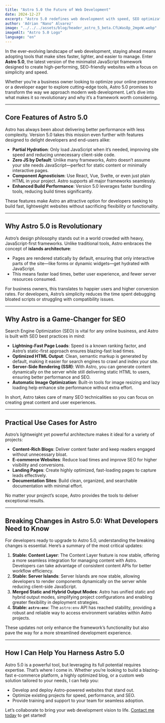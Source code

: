 ```yaml
---
title: "Astro 5.0 the Future of Web Development"
date: 2024-12-27
excerpt: "Astro 5.0 redefines web development with speed, SEO optimization, and a minimalist design. Discover why it’s the future for developers and businesses alike."
author: 'Adrian "Nano" Alvarez'
image: "../../../assets/blog/header_astro_5_beta.CfLWas8p_2mgeW.webp"
imageAlt: "Astro 5.0 Logo"
language: "en"
---
```


In the ever-evolving landscape of web development, staying ahead means adopting tools that make sites faster, lighter, and easier to manage. Enter **Astro 5.0**, the latest version of the minimalist JavaScript framework designed to create high-performing, SEO-friendly websites with a focus on simplicity and speed.

Whether you’re a business owner looking to optimize your online presence or a developer eager to explore cutting-edge tools, Astro 5.0 promises to transform the way we approach modern web development. Let’s dive into what makes it so revolutionary and why it’s a framework worth considering.

---

## Core Features of Astro 5.0

Astro has always been about delivering better performance with less complexity. Version 5.0 takes this mission even further with features designed to delight developers and end-users alike:

- **Partial Hydration**: Only load JavaScript when it’s needed, improving site speed and reducing unnecessary client-side code.
- **Zero JS by Default**: Unlike many frameworks, Astro doesn’t assume your site needs JavaScript—perfect for static content or minimally interactive pages.
- **Component Agnosticism**: Use React, Vue, Svelte, or even just plain HTML in your project. Astro supports all major frameworks seamlessly.
- **Enhanced Build Performance**: Version 5.0 leverages faster bundling tools, reducing build times significantly.

These features make Astro an attractive option for developers seeking to build fast, lightweight websites without sacrificing flexibility or functionality.

---

## Why Astro 5.0 is Revolutionary

Astro’s design philosophy stands out in a world crowded with heavy, JavaScript-first frameworks. Unlike traditional tools, Astro embraces the concept of **islands architecture**:

- Pages are rendered statically by default, ensuring that only interactive parts of the site—like forms or dynamic widgets—get hydrated with JavaScript.
- This means faster load times, better user experience, and fewer server resources consumed.

For business owners, this translates to happier users and higher conversion rates. For developers, Astro’s simplicity reduces the time spent debugging bloated scripts or struggling with compatibility issues.

---

## Why Astro is a Game-Changer for SEO

Search Engine Optimization (SEO) is vital for any online business, and Astro is built with SEO best practices in mind:

- **Lightning-Fast Page Loads**: Speed is a known ranking factor, and Astro’s static-first approach ensures blazing-fast load times.
- **Optimized HTML Output**: Clean, semantic markup is generated by default, making it easier for search engines to crawl and index your site.
- **Server-Side Rendering (SSR)**: With Astro, you can generate content dynamically on the server while still delivering static HTML to users, ensuring better performance and SEO.
- **Automatic Image Optimization**: Built-in tools for image resizing and lazy loading help enhance site performance without extra effort.

In short, Astro takes care of many SEO technicalities so you can focus on creating great content and user experiences.

---

## Practical Use Cases for Astro

Astro’s lightweight yet powerful architecture makes it ideal for a variety of projects:

- **Content-Rich Blogs**: Deliver content faster and keep readers engaged without unnecessary bloat.
- **E-commerce Websites**: Reduce load times and improve SEO for higher visibility and conversions.
- **Landing Pages**: Create highly optimized, fast-loading pages to capture leads effectively.
- **Documentation Sites**: Build clean, organized, and searchable documentation with minimal effort.

No matter your project’s scope, Astro provides the tools to deliver exceptional results.

---

## Breaking Changes in Astro 5.0: What Developers Need to Know

For developers ready to upgrade to Astro 5.0, understanding the breaking changes is essential. Here’s a summary of the most critical updates:

1. **Stable: Content Layer**: The Content Layer feature is now stable, offering a more seamless integration for managing content with Astro. Developers can take advantage of consistent content APIs for better workflow efficiency.
2. **Stable: Server Islands**: Server Islands are now stable, allowing developers to render components dynamically on the server while reducing client-side JavaScript.
3. **Merged Static and Hybrid Output Modes**: Astro has unified static and hybrid output modes, simplifying project configurations and enabling greater flexibility in deployment strategies.
4. **Stable: `astro:env`**: The `astro:env` API has reached stability, providing a robust and reliable way to access environment variables within Astro projects.

These updates not only enhance the framework’s functionality but also pave the way for a more streamlined development experience.

---

## How I Can Help You Harness Astro 5.0

Astro 5.0 is a powerful tool, but leveraging its full potential requires expertise. That’s where I come in. Whether you’re looking to build a blazing-fast e-commerce platform, a highly optimized blog, or a custom web solution tailored to your needs, I can help you:

- Develop and deploy Astro-powered websites that stand out.
- Optimize existing projects for speed, performance, and SEO.
- Provide training and support to your team for seamless adoption.

Let’s collaborate to bring your web development vision to life. [Contact me today](https://www.adrian-alvarez.dev/en/contact) to get started!
